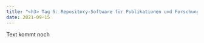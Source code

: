 ```yaml
---
title: "<h3> Tag 5: Repository-Software für Publikationen und Forschungsdaten </h3>"
date: 2021-09-15
---
```


Text kommt noch

 
